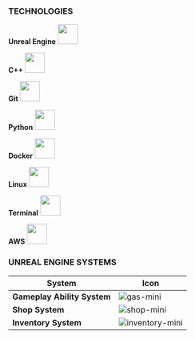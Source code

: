 




### TECHNOLOGIES 
<p align="left">

  <!-- Standart teknolojiler -->
<p><b>Unreal Engine</b> <img src="https://img.icons8.com/color/48/000000/unreal-engine.png" height="40"/></p>
<p><b>C++</b> <img src="https://img.icons8.com/color/48/000000/c-plus-plus-logo.png" height="40"/></p>
<p><b>Git</b> <img src="https://img.icons8.com/color/48/000000/git.png" height="40"/></p>
<p><b>Python</b> <img src="https://img.icons8.com/color/48/000000/python--v1.png" height="40"/></p>
<p><b>Docker</b> <img src="https://img.icons8.com/color/48/000000/docker.png" height="40"/></p>
<p><b>Linux</b> <img src="https://img.icons8.com/color/48/000000/linux.png" height="40"/></p>
<p><b>Terminal</b> <img src="https://img.icons8.com/ios-filled/50/console.png" height="40"/></p>
<p><b>AWS</b> <img src="https://img.icons8.com/color/48/amazon-web-services.png" height="40"/></p>

</p>

### UNREAL ENGINE SYSTEMS

| System | Icon |
|--------|------|
| **Gameplay Ability System** | ![gas-mini](https://github.com/user-attachments/assets/ba9d0a90-b1c6-4876-8e49-58f1d290e502) |
| **Shop System**             | ![shop-mini](https://github.com/user-attachments/assets/7d5cb657-4687-4796-9de1-84ee98df4b3c) |
| **Inventory System**        | ![inventory-mini](https://github.com/user-attachments/assets/d92209b9-b54d-4f10-aa0c-b7da13c2cdb2) |



